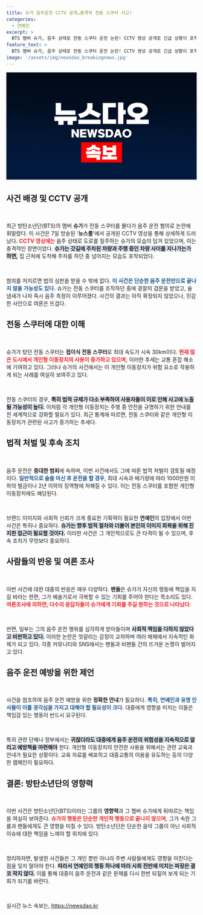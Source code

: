 ```yaml
---
title: 슈가 음주운전 CCTV 공개…충격적 전동 스쿠터 사고!
categories:
  - 연예인
excerpt: >
  BTS 멤버 슈가, 음주 상태로 전동 스쿠터 운전 논란! CCTV 영상 공개로 긴급 상황이 포착됐다. 과연 그의 운전이 어떤 결과를 초래할지, 진실이 밝혀질 예정이다. 클릭해 확인하세요!
feature_text: >
  BTS 멤버 슈가, 음주 상태로 전동 스쿠터 운전 논란! CCTV 영상 공개로 긴급 상황이 포착됐다. 과연 그의 운전이 어떤 결과를 초래할지, 진실이 밝혀질 예정이다. 클릭해 확인하세요!
image: '/assets/img/newsdao_breakingnews.jpg'
---
```


<p><img src="/assets/img/newsdao_breakingnews.jpg" alt="koreaapp 속보" /></p>

<h2 data-ke-size="size26">사건 배경 및 CCTV 공개</h2>

<p data-ke-size="size16">&nbsp;</p>

<p data-ke-size="size16">최근 방탄소년단(BTS)의 멤버 <b>슈가</b>가 전동 스쿠터를 몰다가 음주 운전 혐의로 논란에 휘말렸다. 이 사건은 7일 방송된 '<b>뉴스룸</b>'에서 공개된 CCTV 영상을 통해 상세하게 드러났다. <b><span style="color: #ee2323;">CCTV 영상에는 </span></b>음주 상태로 도로를 질주하는 슈가의 모습이 담겨 있었으며, 이는 충격적인 장면이었다. <b><span style="background-color: #21538527;">슈가는 갓길에 주차된 차량과 주행 중인 차량 사이를 지나가는가 하면,</span></b> 집 근처에 도착해 주차를 하던 중 넘어지는 모습도 포착되었다.</p>

<p data-ke-size="size16">&nbsp;</p>

<p data-ke-size="size16">범죄를 저지르면 법의 심판을 받을 수 밖에 없다. <b><span style="color: #1a5490;">이 사건은 단순한 음주 운전만으로 끝나지 않을 가능성도 있다.</span></b> 슈가는 전동 스쿠터를 조작하던 중에 경찰의 검문을 받았고, 술 냄새가 나자 즉시 음주 측정이 이루어졌다. 사건의 결과는 아직 확정되지 않았으나, 민감한 사안으로 여론은 뜨겁다.</p>

<h2 data-ke-size="size26">전동 스쿠터에 대한 이해</h2>

<p data-ke-size="size16">&nbsp;</p>

<p data-ke-size="size16">슈가가 탔던 전동 스쿠터는 <b>접이식 전동 스쿠터</b>로 최대 속도가 시속 30km이다. <b><span style="color: #ee2323;">현재 많은 도시에서 개인형 이동장치의 사용이 증가하고 있으며,</span></b> 이러한 추세는 교통 혼잡 해소에 기여하고 있다. 그러나 슈가의 사건에서는 이 개인형 이동장치가 위험 요소로 작용하게 되는 사례를 여실히 보여주고 있다.</p>

<p data-ke-size="size16">&nbsp;</p>

<p data-ke-size="size16">전동 스쿠터의 경우, <b><span style="background-color: #21538527;">특히 법적 규제가 다소 부족하여 사용자들이 이로 인해 사고에 노출될 가능성이 높다.</span></b> 이처럼 각 개인형 이동장치는 주행 중 안전을 규명하기 위한 안내를 전 세계적으로 강화할 필요가 있다. 최근 통계에 따르면, 전동 스쿠터와 같은 개인형 이동장치가 관련된 사고가 증가하는 추세다.</p>

<h2 data-ke-size="size26">법적 처벌 및 후속 조치</h2>

<p data-ke-size="size16">&nbsp;</p>

<p data-ke-size="size16">음주 운전은 <b>중대한 범죄</b>에 속하며, 이번 사건에서도 그에 따른 법적 처벌이 검토될 예정이다. <b><span style="color: #1a5490;">일반적으로 술을 마신 후 운전을 할 경우</span></b>, 최대 시속과 배기량에 따라 1000만원 이하의 벌금이나 2년 이하의 징역형에 처해질 수 있다. 이는 전동 스쿠터를 포함한 개인형 이동장치에도 해당된다.</p>

<p data-ke-size="size16">&nbsp;</p>

<p data-ke-size="size16">브랜드 이미지와 사회적 신뢰가 크게 중요한 기획력이 필요한 <b>연예인</b>의 입장에서 이번 사건은 특히나 중요하다. <b><span style="background-color: #21538527;">슈가는 향후 법적 절차와 더불어 본인의 이미지 회복을 위해 진지한 접근이 필요할 것이다.</span></b> 이러한 사건은 그 개인적으로도 큰 타격이 될 수 있으며, 후속 조치가 무엇보다 중요하다.</p>

<h2 data-ke-size="size26">사람들의 반응 및 여론 조사</h2>

<p data-ke-size="size16">&nbsp;</p>

<p data-ke-size="size16">이번 사건에 대한 대중의 반응은 매우 다양하다. <b>팬들</b>은 슈가가 자신의 행동에 책임을 지길 바라는 한편, 그가 예술가로서 극복할 수 있는 기회를 주어야 한다는 목소리도 있다. <b><span style="color: #ee2323;">여론조사에 의하면, 다수의 응답자들이 슈가에게 기회를 주길 원하는 것으로 나타났다.</span></b></p>

<p data-ke-size="size16">&nbsp;</p>

<p data-ke-size="size16">반면, 일부는 그의 음주 운전 행위를 심각하게 받아들이며 <b><span style="background-color: #21538527;">사회적 책임을 다하지 않았다고 비판하고 있다.</span></b> 이러한 논란은 엇갈리는 감정이 교차하며 여러 매체에서 지속적인 화제가 되고 있다. 각종 커뮤니티와 SNS에서는 팬들과 비팬들 간의 뜨거운 논쟁이 벌어지고 있다.</p>

<h2 data-ke-size="size26">음주 운전 예방을 위한 제언</h2>

<p data-ke-size="size16">&nbsp;</p>

<p data-ke-size="size16">사건을 참조하여 음주 운전 예방을 위한 <b>정확한 안내</b>가 필요하다. <b><span style="color: #1a5490;">특히, 연예인과 유명 인사들이 이를 경각심을 가지고 대해야 할 필요성이 크다.</span></b> 대중에게 영향을 미치는 이들은 책임감 있는 행동이 반드시 요구된다.</p>

<p data-ke-size="size16">&nbsp;</p>

<p data-ke-size="size16">특히 관련 단체나 정부에서는 <b><span style="background-color: #21538527;">귀찮더라도 대중에게 음주 운전의 위험성을 지속적으로 알리고 예방책을 마련해야</span></b> 한다. 개인형 이동장치의 안전한 사용을 위해서는 관련 교육과 안내가 필요한 상황이다. 교육 자료를 배포하고 대중교통의 이용을 유도하는 등의 다양한 캠페인이 필요하다.</p>

<h2 data-ke-size="size26">결론: 방탄소년단의 영향력</h2>

<p data-ke-size="size16">&nbsp;</p>

<p data-ke-size="size16">이번 사건은 방탄소년단(BTS)이라는 그룹의 <b>영향력</b>과 그 멤버 슈가에게 뒤따르는 책임을 여실히 보여준다. <b><span style="color: #ee2323;">슈가의 행동은 단순한 개인적 행동으로 끝나지 않으며,</span></b> 그가 속한 그룹과 팬들에게도 큰 영향을 미칠 수 있다. 방탄소년단은 단순한 음악 그룹이 아닌 사회적 이슈에 대한 책임을 느껴야 할 위치에 있다.</p>

<p data-ke-size="size16">&nbsp;</p>

<p data-ke-size="size16">정리하자면, 발생한 사건들은 그 개인 뿐만 아니라 주변 사람들에게도 영향을 미친다는 점을 잊지 말아야 한다. <b><span style="background-color: #21538527;">따라서 연예인의 행동 하나에 따라 사회 전반에 미치는 파장은 결코 작지 않다.</span></b> 이를 통해 대중이 음주 운전과 같은 문제를 다시 한번 되짚어 보게 되는 기회가 되기를 바란다.</p>

<p data-ke-size="size16">&nbsp;</p>
실시간 뉴스 속보는, <a href="https://newsdao.kr" rel="dofollow">https://newsdao.kr</a>


